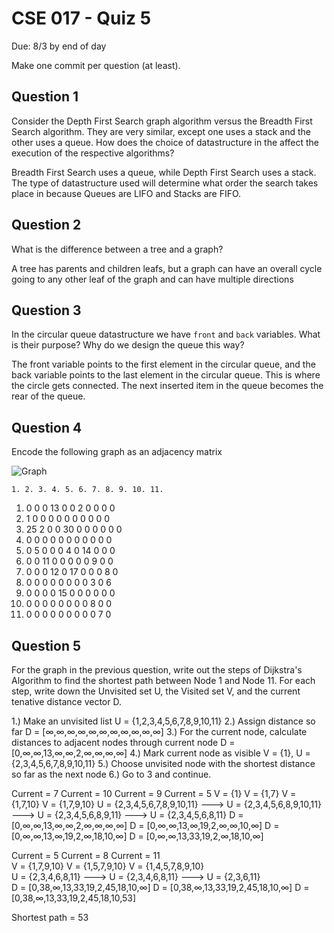 # CSE 017 - Quiz 5

Due: 8/3 by end of day

Make one commit per question (at least).

## Question 1 

Consider the Depth First Search graph algorithm versus the Breadth First Search algorithm. They are very similar, except one uses a stack and the other uses a queue. How does the choice of datastructure in the affect the execution of the respective algorithms?

Breadth First Search uses a queue, while Depth First Search uses a stack. The type of datastructure used will determine what order the search takes place in because Queues are LIFO and Stacks are FIFO.

## Question 2

What is the difference between a tree and a graph?

A tree has parents and children leafs, but a graph can have an overall cycle going to any other leaf of the graph and can have multiple directions

## Question 3

In the circular queue datastructure we have `front` and `back` variables. What is their purpose? Why do we design the queue this way?

The front variable points to the first element in the circular queue, and the back variable points to the last element in the circular queue. This is where the circle gets connected. The next inserted item in the queue becomes the rear of the queue.

## Question 4

Encode the following graph as an adjacency matrix

![Graph](https://github.com/cmontella/cse017-quiz5/blob/master/graph.png?raw=true)

    1. 2. 3. 4. 5. 6. 7. 8. 9. 10. 11.
1.  0  0  0  13 0  0  2  0  0  0   0
2.  1  0  0  0  0  0  0  0  0  0   0
3.  25 2  0  0  30 0  0  0  0  0   0
4.  0  0  0  0  0  0  0  0  0  0   0 
5.  0  5  0  0  0  4  0  14 0  0   0
6.  0  0  11 0  0  0  0  0  9  0   0 
7.  0  0  0  12 0  17 0  0  0  8   0
8.  0  0  0  0  0  0  0  0  3  0   6
9.  0  0  0  0  15 0  0  0  0  0   0  
10. 0  0  0  0  0  0  0  0  8  0   0
11. 0  0  0  0  0  0  0  0  0  7   0

## Question 5

For the graph in the previous question, write out the steps of Dijkstra's Algorithm to find the shortest path between Node 1 and Node 11. For each step, write down the Unvisited set U, the Visited set V, and the current tenative distance vector D.

1.) Make an unvisited list
U = {1,2,3,4,5,6,7,8,9,10,11}
2.) Assign distance so far
D = [∞,∞,∞,∞,∞,∞,∞,∞,∞,∞,∞]
3.) For the current node, calculate distances to adjacent nodes through current node
D = [0,∞,∞,13,∞,∞,2,∞,∞,∞,∞]
4.) Mark current node as visible
V = {1}, U = {2,3,4,5,6,7,8,9,10,11}
5.) Choose unvisited node with the shortest distance so far as the next node
6.) Go to 3 and continue.

Current = 7                                     Current = 10                                Current = 9                             Current = 5
V = {1}                                         V = {1,7}                                   V = {1,7,10}                            V = {1,7,9,10}
U = {2,3,4,5,6,7,8,9,10,11}         --->        U = {2,3,4,5,6,8,9,10,11}       --->        U = {2,3,4,5,6,8,9,11}       --->       U = {2,3,4,5,6,8,11}
D = [0,∞,∞,13,∞,∞,2,∞,∞,∞,∞]                    D = [0,∞,∞,13,∞,19,2,∞,∞,10,∞]              D = [0,∞,∞,13,∞,19,2,∞,18,10,∞]         D = [0,∞,∞,13,33,19,2,∞,18,10,∞]

Current = 5                                     Current = 8                                 Current = 11                             
V = {1,7,9,10}                                  V = {1,5,7,9,10}                            V = {1,4,5,7,8,9,10}                    
U = {2,3,4,6,8,11}                  --->        U = {2,3,4,6,8,11}                --->      U = {2,3,6,11}               
D = [0,38,∞,13,33,19,2,45,18,10,∞]              D = [0,38,∞,13,33,19,2,45,18,10,∞]          D = [0,38,∞,13,33,19,2,45,18,10,53]

Shortest path = 53

    


